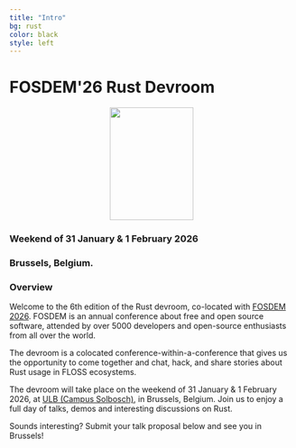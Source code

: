 ```yaml
---
title: "Intro"
bg: rust
color: black
style: left
---
```


# FOSDEM&#39;26 Rust Devroom

<div style="text-align:center;">
  <a href="https://fosdem.org/2026"><img src="img/rust-devroom-cfp-logo.png" height="200" width="148"/></a>
</div>

### Weekend of 31 January & 1 February 2026
### Brussels, Belgium.

### Overview

Welcome to the 6th edition of the Rust devroom,
co-located with [FOSDEM 2026](https://fosdem.org/2026/). FOSDEM is an annual
conference about free and open source software, attended by over 5000
developers and open-source enthusiasts from all over the world.

The devroom is a colocated conference-within-a-conference that gives us the
opportunity to come together and chat, hack, and share stories about Rust usage
in FLOSS ecosystems.

The devroom will take place on the weekend of 31 January & 1 February 2026, at
[ULB (Campus Solbosch)](https://www.openstreetmap.org/node/1632534522), in Brussels, Belgium. Join us to
enjoy a full day of talks, demos and interesting discussions on Rust.

Sounds interesting? Submit your talk proposal below and see you in Brussels!
